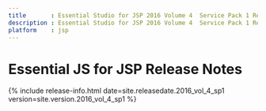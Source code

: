 ```yaml
---
title 		: Essential Studio for JSP 2016 Volume 4  Service Pack 1 Release Notes
description : Essential Studio for JSP 2016 Volume 4  Service Pack 1 Release Notes
platform    : jsp
---
```


# Essential JS for JSP Release Notes  

{% include release-info.html date=site.releasedate.2016_vol_4_sp1 version=site.version.2016_vol_4_sp1 %} 



